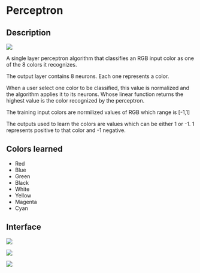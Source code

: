 # Perceptron
## Description

![](https://i.imgur.com/eki7CK5.png)


A single layer perceptron algorithm that classifies an RGB input color as one of the 8 colors it recognizes.

The output layer contains 8 neurons. Each one represents a color. 

When a user select one color to be classified, this value is normalized and the algorithm applies it to its neurons. Whose linear function returns the highest value is the color recognized by the perceptron.

The training input colors are normilized values of RGB which range is [-1,1]

The outputs used to learn the colors are values which can be either 1 or -1. 1 represents positive to that color and -1 negative.

## Colors learned
- Red
- Blue
- Green
- Black
- White
- Yellow
- Magenta
- Cyan
## Interface
![](https://i.imgur.com/Q5VccHs.png)

![](https://i.imgur.com/nIxP9tW.png)

![](https://i.imgur.com/dZyAYNR.png)
